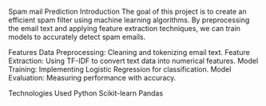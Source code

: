 Spam mail Prediction
Introduction
The goal of this project is to create an efficient spam filter using machine learning algorithms. By preprocessing the email text and applying feature extraction techniques, we can train models to accurately detect spam emails.

Features
Data Preprocessing: Cleaning and tokenizing email text.
Feature Extraction: Using TF-IDF to convert text data into numerical features.
Model Training: Implementing Logistic Regression for classification.
Model Evaluation: Measuring performance with accuracy.

Technologies Used
Python
Scikit-learn
Pandas
